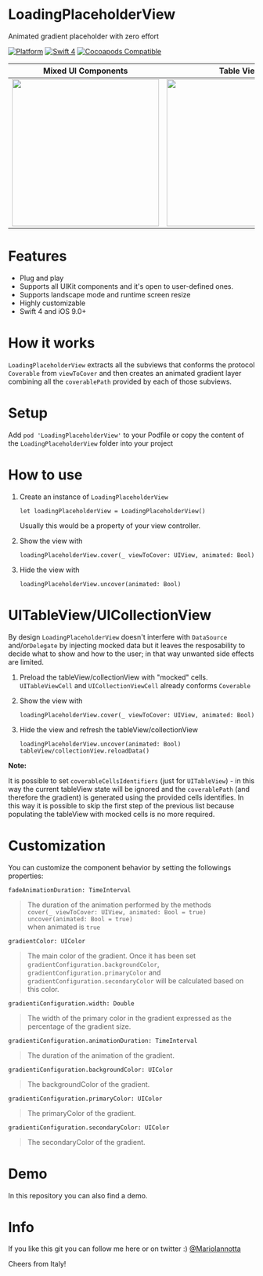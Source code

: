 # LoadingPlaceholderView
Animated gradient placeholder with zero effort

[![Platform](http://img.shields.io/badge/platform-ios-red.svg?style=flat
)](https://developer.apple.com/iphone/index.action)
[![Swift 4](https://img.shields.io/badge/Swift-4-orange.svg?style=flat)](https://developer.apple.com/swift/)
[![Cocoapods Compatible](https://img.shields.io/cocoapods/v/LoadingPlaceholderView.svg)](https://img.shields.io/cocoapods/v/LoadingPlaceholderView.svg)

| Mixed UI Components | Table View | Collection View |
|--|--|--|
|<img src="https://raw.githubusercontent.com/MarioIannotta/LoadingPlaceholderView/master/ReadmeResources/mixedComponents.gif" height="300"/>|<img src="https://github.com/MarioIannotta/LoadingPlaceholderView/raw/master/ReadmeResources/tableView.gif" height="300"/>|<img src="https://raw.githubusercontent.com/MarioIannotta/LoadingPlaceholderView/master/ReadmeResources/collectionView.gif" height="300"/>|

# Features
- Plug and play
- Supports all UIKit components and it's open to user-defined ones. 
- Supports landscape mode and runtime screen resize
- Highly customizable
- Swift 4 and iOS 9.0+

# How it works
`LoadingPlaceholderView` extracts all the subviews that conforms the protocol `Coverable` from `viewToCover` and then creates an animated gradient layer combining all the `coverablePath` provided by each of those subviews.

# Setup
Add `pod 'LoadingPlaceholderView'` to your Podfile or copy the content of  the `LoadingPlaceholderView` folder into your project

# How to use
1. Create an instance of `LoadingPlaceholderView`

    `let loadingPlaceholderView = LoadingPlaceholderView()`
    
    Usually this would be a property of your view controller.
    
2. Show the view with

    `loadingPlaceholderView.cover(_ viewToCover: UIView, animated: Bool)`
    
3. Hide the view with

    `loadingPlaceholderView.uncover(animated: Bool)`
    
# UITableView/UICollectionView

By design `LoadingPlaceholderView` doesn't interfere with `DataSource` and/or`Delegate` by injecting mocked data but it leaves the resposability to decide what to show and how to the user; in that way unwanted side effects are limited.
 
1. Preload the tableView/collectionView with "mocked" cells.
    `UITableViewCell` and `UICollectionViewCell` already conforms `Coverable`

2. Show the view with
    
    `loadingPlaceholderView.cover(_ viewToCover: UIView, animated: Bool)` 
    
3. Hide the view and refresh the tableView/collectionView
    
    `loadingPlaceholderView.uncover(animated: Bool)`
    `tableView/collectionView.reloadData()`

**Note:**

It is possible to set `coverableCellsIdentifiers` (just for `UITableView`) - in this way the current tableView state will be ignored and the `coverablePath` (and therefore the gradient) is generated using the provided cells identifies. In this way it is possible to skip the first step of the previous list because populating the tableView with mocked cells is no more required.
 
# Customization
You can customize the component behavior by setting the followings properties:

`fadeAnimationDuration: TimeInterval`
>The duration of the animation performed by the methods <br/>
>`cover(_ viewToCover: UIView, animated: Bool = true)`<br/>
>`uncover(animated: Bool = true)`<br/>
> when animated is `true`

`gradientColor: UIColor`
>The main color of the gradient.
>Once it has been set `gradientConfiguration.backgroundColor`, `gradientConfiguration.primaryColor` and `gradientConfiguration.secondaryColor` will be calculated based on this color.

`gradientiConfiguration.width: Double`
> The width of the primary color in the gradient expressed as the percentage of the gradient size.

`gradientiConfiguration.animationDuration: TimeInterval`
>The duration of the animation of the gradient.

`gradientiConfiguration.backgroundColor: UIColor`
>The backgroundColor of the gradient.

`gradientiConfiguration.primaryColor: UIColor`
>The primaryColor of the gradient.

`gradientiConfiguration.secondaryColor: UIColor`
>The secondaryColor of the gradient.

# Demo
In this repository you can also find a demo.

# Info
If you like this git you can follow me here or on twitter :) [@MarioIannotta](http://www.twitter.com/marioiannotta)

Cheers from Italy!

